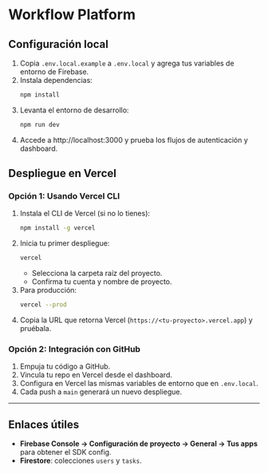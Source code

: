 # Workflow Platform

## Configuración local
1. Copia `.env.local.example` a `.env.local` y agrega tus variables de entorno de Firebase.
2. Instala dependencias:
   ```bash
   npm install
   ```
3. Levanta el entorno de desarrollo:
   ```bash
   npm run dev
   ```
4. Accede a http://localhost:3000 y prueba los flujos de autenticación y dashboard.

## Despliegue en Vercel
### Opción 1: Usando Vercel CLI
1. Instala el CLI de Vercel (si no lo tienes):
   ```bash
   npm install -g vercel
   ```
2. Inicia tu primer despliegue:
   ```bash
   vercel
   ```
   - Selecciona la carpeta raíz del proyecto.
   - Confirma tu cuenta y nombre de proyecto.
3. Para producción:
   ```bash
   vercel --prod
   ```
4. Copia la URL que retorna Vercel (`https://<tu-proyecto>.vercel.app`) y pruébala.

### Opción 2: Integración con GitHub
1. Empuja tu código a GitHub.
2. Vincula tu repo en Vercel desde el dashboard.
3. Configura en Vercel las mismas variables de entorno que en `.env.local`.
4. Cada push a `main` generará un nuevo despliegue.

---

## Enlaces útiles
- **Firebase Console → Configuración de proyecto → General → Tus apps** para obtener el SDK config.
- **Firestore**: colecciones `users` y `tasks`.
